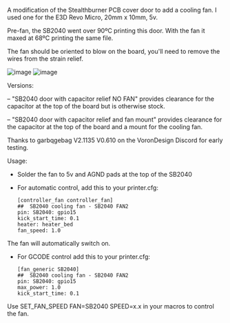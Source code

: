 A modification of the Stealthburner PCB cover door to add a cooling fan. I used one for the E3D Revo Micro, 20mm x 10mm, 5v.

Pre-fan, the SB2040 went over 90ºC printing this door. With the fan it maxed at 68ºC printing the same file.

The fan should be oriented to blow on the board, you'll need to remove the wires from the strain relief.

![image](https://github.com/allenrowand/voron_mods/blob/main/v2.4/SB2040%20Fan%20Door/images/image_01.jpg)
![image](https://github.com/allenrowand/voron_mods/blob/main/v2.4/SB2040%20Fan%20Door/images/image_02.jpg)

Versions:

– "SB2040 door with capacitor relief NO FAN" provides clearance for the capacitor at the top of the board but is otherwise stock.

– "SB2040 door with capacitor relief and fan mount" provides clearance for the capacitor at the top of the board and a mount for the cooling fan.

Thanks to garbqgebag V2.1135 V0.610 on the VoronDesign Discord for early testing.

Usage:
- Solder the fan to 5v and AGND pads at the top of the SB2040
- For automatic control, add this to your printer.cfg:
    
    ```
    [controller_fan controller_fan]
    ##  SB2040 cooling fan - SB2040 FAN2
    pin: SB2040: gpio15
    kick_start_time: 0.1
    heater: heater_bed
    fan_speed: 1.0
    ```

The fan will automatically switch on.

- For GCODE control add this to your printer.cfg:
    ```
    [fan_generic SB2040]
    ##  SB2040 cooling fan - SB2040 FAN2
    pin: SB2040: gpio15
    max_power: 1.0
    kick_start_time: 0.1
    ```

Use SET_FAN_SPEED FAN=SB2040 SPEED=x.x in your macros to control the fan.